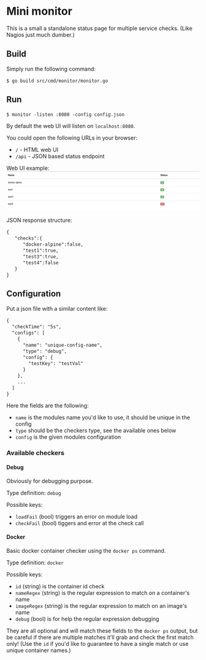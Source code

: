 # Mini monitor

This is a small a standalone status page for multiple service checks.
(Like Nagios just much dumber.)

## Build

Simply run the following command:

```
$ go build src/cmd/monitor/monitor.go
```

## Run

```
$ monitor -listen :8080 -config config.json
```

By default the web UI will listen on `localhost:8080`.

You could open the following URLs in your browser:
- `/` - HTML web UI
- `/api` - JSON based status endpoint

Web UI example:
![web ui](misc/pictures/screenshot1.png)

JSON response structure:
```
{
   "checks":{
      "docker-alpine":false,
      "test1":true,
      "test3":true,
      "test4":false
   }
}
```


## Configuration

Put a json file with a similar content like:
```
{
  "checkTime": "5s",
  "configs": [
    {
      "name": "unique-config-name",
      "type": "debug",
      "config": {
        "testKey": "testVal"
      }
    },
    ...
  ]
}
```

Here the fields are the following:
 - `name` is the modules name you'd like to use, it should be unique in the config
 - `type` should be the checkers type, see the available ones below
 - `config` is the given modules configuration

### Available checkers

#### Debug

Obviously for debugging purpose.

Type definition: `debug`

Possible keys:
 - `loadFail` (bool) triggers an error on module load
 - `checkFail` (bool) tiggers and error at the check call


#### Docker

Basic docker container checker using the `docker ps` command.

Type definition: `docker`

Possible keys:
 - `id` (string) is the container id check
 - `nameRegex` (string) is the regular expression to match on a container's name
 - `imageRegex` (string) is the regular expression to match on an image's name
 - `debug` (bool) is for help the regular expression debugging

They are all optional and will match these fields to the `docker ps` output, but be careful if there are multiple matches it'll grab and check the first match only!
(Use the `id` if you'd like to guarantee to have a single match or use unique container names.)
